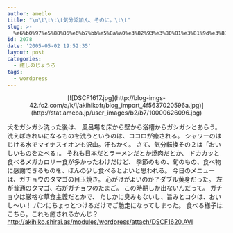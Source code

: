 ```yaml
---
author: ameblo
title: "\n\t\t\t\t気分添加ん、そのに。\t\t"
slug: >-
  %e6%b0%97%e5%88%86%e6%b7%bb%e5%8a%a0%e3%82%93%e3%80%81%e3%81%9d%e3%81%ae%e3%81%ab%e3%80%82
id: 2078
date: '2005-05-02 19:52:35'
layout: post
categories:
  - 癒しのじょうろ
tags:
  - wordpress
---
```


<div align="center">[![DSCF1617.jpg](http://blog-imgs-42.fc2.com/a/k/i/akihikofr/blog_import_4f5637020596a.jpg)](http://stat.ameba.jp/user_images/b2/b7/10000626096.jpg)</div>

犬をガシガシ洗った後は、 風呂場を床から壁から浴槽からガシガシとあらう。 洗えばきれいになるものを洗うというのは、ココロが癒される。 シャワーのはじける水でマイナスイオンも沢山。汗もかく。 さて、気分転換その２は「おいしいものをたべる」。 それも日本だとラーメンだとか焼肉だとか、 ドカカッと食べるメガカロリー食が多かったわけだけど、 季節のもの、旬のもの、食べ物に感謝できるものを、ほんの少し食べるとよいと思われる。 今日のメニューは、ガチョウのタマゴの目玉焼き。 心がけがよいのか？ダブル黄身だった。 左が普通のタマゴ、右がガチョウのたまご。 この時期しか出ないんだって。 ガチョウは厳格な草食主義だとかで、 たしかに臭みもないし、旨みとコクは、おいし～い！ パンにちょっとつけるだけでご馳走になってしまった。 食べる様子はこちら。これも癒されるかんじ？ http://akihiko.shirai.as/modules/wordpress/attach/DSCF1620.AVI